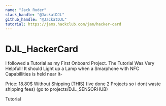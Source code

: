 ```yaml
---
name: "Jack Ruder"
slack_handle: "@JackatDJL"
github_handle: "@JackatDJL"
tutorial: https://jams.hackclub.com/jam/hacker-card
---
```


# DJL_HackerCard

I followed a Tutorial as my First Onboard Project.
The Tutorial Was Very Helpfull!
It should Light up a Lamp when a Smarphone with NFC Capabillities is held near It-

Price:
18.80$ Without Shipping (THIS)
(Ive done 2 Projects so i dont waste shipping fees)
(go to projects/DJL_SENSORHUB)

Tutorial